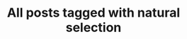 ---
layout: tag
title: "All posts tagged with natural selection"
permalink: /weblog/tags/natural-selection/
taxonomy: natural selection
---